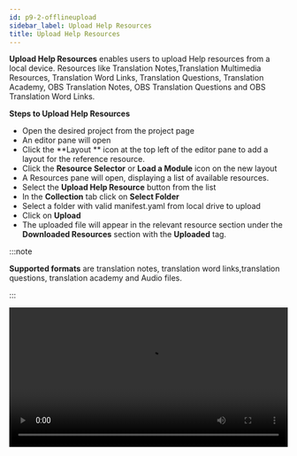 ```yaml
---
id: p9-2-offlineupload
sidebar_label: Upload Help Resources
title: Upload Help Resources
---
```

**Upload Help Resources** enables users to upload Help resources from a local device. Resources like Translation Notes,Translation Multimedia Resources, Translation Word Links, Translation Questions,  Translation Academy, OBS Translation Notes, OBS Translation Questions and OBS Translation Word Links.

**Steps to Upload Help Resources**

- Open the desired project from the project page
- An editor pane will open
- Click the **Layout ** icon at the top left of the editor pane to add a layout for the reference resource.
- Click the **Resource Selector** or **Load a Module** icon on the new layout
- A Resources pane will open, displaying a list of available resources.
- Select the **Upload Help Resource** button from the list
- In the **Collection** tab click on **Select Folder**
- Select a folder with valid manifest.yaml from local drive to upload
- Click on **Upload**
- The uploaded file will appear in the relevant resource section under the **Downloaded Resources** section with the **Uploaded** tag.

:::note

**Supported formats** are translation notes, translation word links,translation questions, translation academy and Audio files.

:::

<video controls src="/0.7.4/en-upload-help-resources.mp4" width="100%" type="video/mp4"/>
